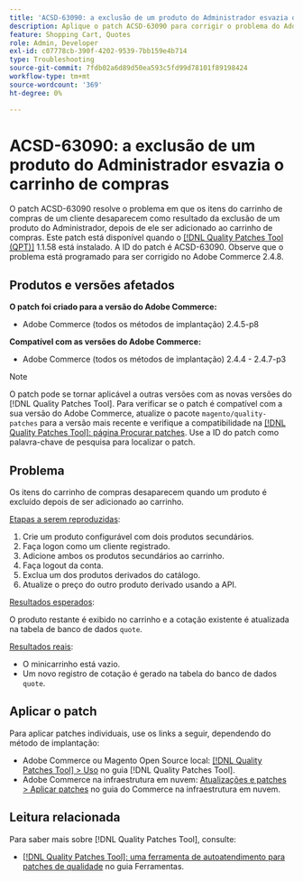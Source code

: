 ```yaml
---
title: 'ACSD-63090: a exclusão de um produto do Administrador esvazia o carrinho de compras'
description: Aplique o patch ACSD-63090 para corrigir o problema do Adobe Commerce em que os itens do carrinho de compras de um cliente desaparecem como resultado da exclusão de um produto após sua adição ao carrinho de compras.
feature: Shopping Cart, Quotes
role: Admin, Developer
exl-id: c07778cb-390f-4202-9539-7bb159e4b714
type: Troubleshooting
source-git-commit: 7fdb02a6d89d50ea593c5fd99d78101f89198424
workflow-type: tm+mt
source-wordcount: '369'
ht-degree: 0%

---
```


# ACSD-63090: a exclusão de um produto do Administrador esvazia o carrinho de compras

O patch ACSD-63090 resolve o problema em que os itens do carrinho de compras de um cliente desaparecem como resultado da exclusão de um produto do Administrador, depois de ele ser adicionado ao carrinho de compras. Este patch está disponível quando o [[!DNL Quality Patches Tool (QPT)]](/help/tools/quality-patches-tool/quality-patches-tool-to-self-serve-quality-patches.md) 1.1.58 está instalado. A ID do patch é ACSD-63090. Observe que o problema está programado para ser corrigido no Adobe Commerce 2.4.8.

## Produtos e versões afetados

**O patch foi criado para a versão do Adobe Commerce:**

* Adobe Commerce (todos os métodos de implantação) 2.4.5-p8

**Compatível com as versões do Adobe Commerce:**

* Adobe Commerce (todos os métodos de implantação) 2.4.4 - 2.4.7-p3

>[!NOTE]
>
>O patch pode se tornar aplicável a outras versões com as novas versões do [!DNL Quality Patches Tool]. Para verificar se o patch é compatível com a sua versão do Adobe Commerce, atualize o pacote `magento/quality-patches` para a versão mais recente e verifique a compatibilidade na [[!DNL Quality Patches Tool]: página Procurar patches](https://experienceleague.adobe.com/tools/commerce-quality-patches/index.html). Use a ID do patch como palavra-chave de pesquisa para localizar o patch.

## Problema

Os itens do carrinho de compras desaparecem quando um produto é excluído depois de ser adicionado ao carrinho.

<u>Etapas a serem reproduzidas</u>:

1. Crie um produto configurável com dois produtos secundários.
1. Faça logon como um cliente registrado.
1. Adicione ambos os produtos secundários ao carrinho.
1. Faça logout da conta.
1. Exclua um dos produtos derivados do catálogo.
1. Atualize o preço do outro produto derivado usando a API.

<u>Resultados esperados</u>:

O produto restante é exibido no carrinho e a cotação existente é atualizada na tabela de banco de dados `quote`.

<u>Resultados reais</u>:

* O minicarrinho está vazio.
* Um novo registro de cotação é gerado na tabela do banco de dados `quote`.

## Aplicar o patch

Para aplicar patches individuais, use os links a seguir, dependendo do método de implantação:

* Adobe Commerce ou Magento Open Source local: [[!DNL Quality Patches Tool] > Uso](/help/tools/quality-patches-tool/usage.md) no guia [!DNL Quality Patches Tool].
* Adobe Commerce na infraestrutura em nuvem: [Atualizações e patches > Aplicar patches](https://experienceleague.adobe.com/docs/commerce-cloud-service/user-guide/develop/upgrade/apply-patches.html) no guia do Commerce na infraestrutura em nuvem.

## Leitura relacionada

Para saber mais sobre [!DNL Quality Patches Tool], consulte:

* [[!DNL Quality Patches Tool]: uma ferramenta de autoatendimento para patches de qualidade](/help/tools/quality-patches-tool/quality-patches-tool-to-self-serve-quality-patches.md) no guia Ferramentas.
